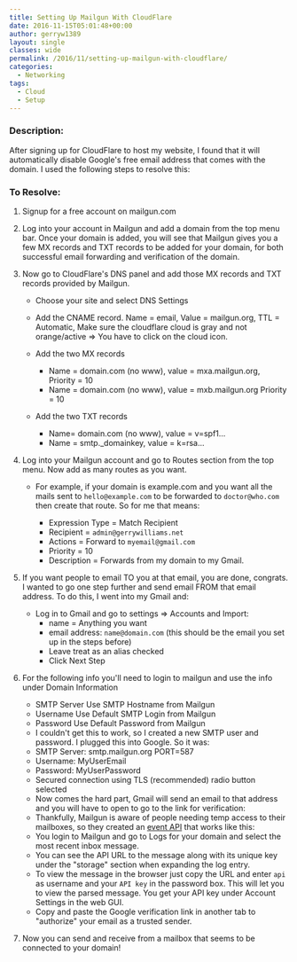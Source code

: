 ```yaml
---
title: Setting Up Mailgun With CloudFlare
date: 2016-11-15T05:01:48+00:00
author: gerryw1389
layout: single
classes: wide
permalink: /2016/11/setting-up-mailgun-with-cloudflare/
categories:
  - Networking
tags:
  - Cloud
  - Setup
---
```

<!--more-->

### Description:

After signing up for CloudFlare to host my website, I found that it will automatically disable Google's free email address that comes with the domain. I used the following steps to resolve this:

### To Resolve:

1. Signup for a free account on mailgun.com

2. Log into your account in Mailgun and add a domain from the top menu bar. Once your domain is added, you will see that Mailgun gives you a few MX records and TXT records to be added for your domain, for both successful email forwarding and verification of the domain.

3. Now go to CloudFlare's DNS panel and add those MX records and TXT records provided by Mailgun.

   - Choose your site and select DNS Settings

   - Add the CNAME record. Name = email, Value = mailgun.org, TTL = Automatic, Make sure the cloudflare cloud is gray and not orange/active => You have to click on the cloud icon.

   - Add the two MX records  
     - Name = domain.com (no www), value = mxa.mailgun.org, Priority = 10  
     - Name = domain.com (no www), value = mxb.mailgun.org Priority = 10

   - Add the two TXT records  
     - Name= domain.com (no www), value = v=spf1...  
     - Name = smtp._domainkey, value = k=rsa...

4. Log into your Mailgun account and go to Routes section from the top menu. Now add as many routes as you want.

   - For example, if your domain is example.com and you want all the mails sent to `hello@example.com` to be forwarded to `doctor@who.com` then create that route. So for me that means:

     - Expression Type = Match Recipient  
     - Recipient = `admin@gerrywilliams.net`  
     - Actions = Forward to `myemail@gmail.com`  
     - Priority = 10  
     - Description = Forwards from my domain to my Gmail.

5. If you want people to email TO you at that email, you are done, congrats. I wanted to go one step further and send email FROM that email address. To do this, I went into my Gmail and:
   - Log in to Gmail and go to settings => Accounts and Import:
     - name = Anything you want  
     - email address: `name@domain.com` (this should be the email you set up in the steps before)
     - Leave treat as an alias checked  
     - Click Next Step

6. For the following info you'll need to login to mailgun and use the info under Domain Information  

   - SMTP Server Use SMTP Hostname from Mailgun  
   - Username Use Default SMTP Login from Mailgun  
   - Password Use Default Password from Mailgun
   - I couldn't get this to work, so I created a new SMTP user and password. I plugged this into Google. So it was:
   - SMTP Server: smtp.mailgun.org PORT=587  
   - Username: MyUserEmail  
   - Password: MyUserPassword  
   - Secured connection using TLS (recommended) radio button selected
   - Now comes the hard part, Gmail will send an email to that address and you will have to open to go to the link for verification:
   - Thankfully, Mailgun is aware of people needing temp access to their mailboxes, so they created an [event API](http://blog.mailgun.com/how-to-view-your-messages/) that works like this:
   - You login to Mailgun and go to Logs for your domain and select the most recent inbox message.
   - You can see the API URL to the message along with its unique key under the "storage" section when expanding the log entry.
   - To view the message in the browser just copy the URL and enter `api` as username and your `API key` in the password box. This will let you to view the parsed message. You get your API key under Account Settings in the web GUI.
   - Copy and paste the Google verification link in another tab to "authorize" your email as a trusted sender.

6. Now you can send and receive from a mailbox that seems to be connected to your domain!
